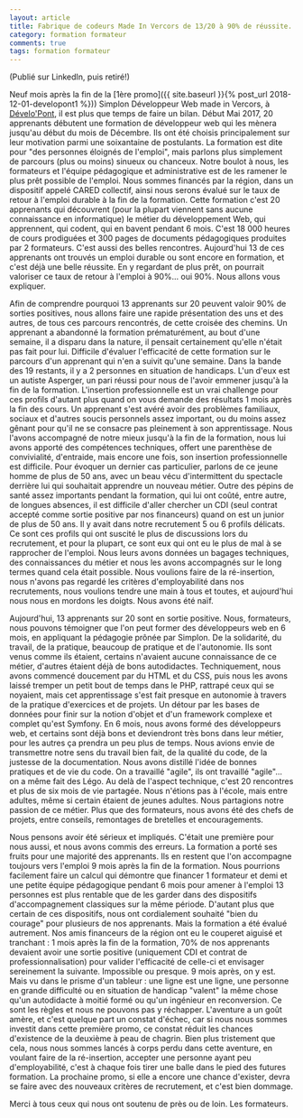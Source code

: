 ```yaml
---
layout: article
title: Fabrique de codeurs Made In Vercors de 13/20 à 90% de réussite.
category: formation formateur
comments: true
tags: formation formateur
---
```


(Publié sur LinkedIn, puis retiré!)

Neuf mois après la fin de la [1ère promo]({{ site.baseurl }}{% post_url 2018-12-01-developont1 %})) Simplon Développeur Web made in Vercors, à [Dévelo'Pont](http://www.developont.fr), il est plus que temps de faire un bilan. Début Mai 2017, 20 apprenants débutent une formation de développeur web qui les mènera jusqu'au début du mois de Décembre. Ils ont été choisis principalement sur leur motivation parmi une soixantaine de postulants. La formation est dite pour "des personnes éloignés de l'emploi", mais parlons plus simplement de parcours  (plus ou moins) sinueux ou chanceux. Notre boulot à nous, les formateurs et l'équipe pédagogique et administrative est de les ramener le plus prêt possible de l'emploi. Nous sommes financés par la région, dans un dispositif appelé CARED collectif, ainsi nous serons évalué sur le taux de retour à l'emploi durable à la fin de la formation. Cette formation c'est 20 apprenants qui découvrent (pour la plupart viennent sans aucune connaissance en informatique) le métier du développement Web, qui apprennent, qui codent, qui en bavent pendant 6 mois. C'est 18 000 heures de cours prodiguées et 300 pages de documents pédagogiques produites par 2 formateurs. C'est aussi des belles rencontres. Aujourd'hui 13 de ces apprenants ont trouvés un emploi durable ou sont encore en formation, et c'est déjà une belle réussite. En y regardant de plus prêt, on pourrait valoriser ce taux de retour à l'emploi à 90%... oui 90%. Nous allons vous expliquer.

Afin de comprendre pourquoi 13 apprenants sur 20 peuvent valoir 90% de sorties positives, nous allons faire une rapide présentation des uns et des autres, de tous ces parcours rencontrés, de cette croisée des chemins. Un apprenant a abandonné la formation prématurément, au bout d'une semaine, il a disparu dans la nature, il pensait certainement qu'elle n'était pas fait pour lui. Difficile d'évaluer l'efficacité de cette formation sur le parcours d'un apprenant qui n'en a suivit qu'une semaine. Dans la bande des 19 restants, il y a 2 personnes en situation de handicaps. L'un d'eux est un autiste Asperger, un pari réussi pour nous de l'avoir emmener jusqu'à la fin de la formation. L'insertion professionnelle est un vrai challenge pour ces profils d'autant plus quand on vous demande des résultats 1 mois après la fin des cours. Un apprenant s'est avéré avoir des problèmes familiaux, sociaux et d'autres soucis personnels assez important, ou du moins assez gênant pour qu'il ne se consacre pas pleinement à son apprentissage. Nous l'avons accompagné de notre mieux jusqu'à la fin de la formation, nous lui avons apporté des compétences techniques, offert une parenthèse de convivialité, d'entraide, mais encore une fois, son insertion professionnelle est difficile. Pour évoquer un dernier cas particulier, parlons de ce jeune homme de plus de 50 ans, avec un beau vécu d'intermittent du spectacle derrière lui qui souhaitait apprendre un nouveau métier. Outre des pépins de santé assez importants pendant la formation, qui lui ont coûté, entre autre, de longues absences, il est difficile d'aller chercher un CDI (seul contrat accepté comme sortie positive par nos financeurs) quand on est un junior de plus de 50 ans. Il y avait dans notre recrutement 5 ou 6 profils délicats. Ce sont ces profils qui ont suscité le plus de discussions lors du recrutement, et pour la plupart, ce sont eux qui ont eu le plus de mal à se rapprocher de l'emploi. Nous leurs avons données un bagages techniques, des connaissances du métier et nous les avons accompagnés sur le long termes quand cela était possible. Nous voulions faire de la ré-insertion, nous n'avons pas regardé les critères d'employabilité dans nos recrutements, nous voulions tendre une main à tous et toutes, et aujourd'hui nous nous en mordons les doigts. Nous avons été naïf.

Aujourd'hui, 13 apprenants sur 20 sont en sortie positive. Nous, formateurs, nous pouvons témoigner que l'on peut former des développeurs web en 6 mois, en appliquant la pédagogie prônée par Simplon. De la solidarité, du travail, de la pratique, beaucoup de pratique et de l'autonomie. Ils sont venus comme ils étaient, certains n'avaient aucune connaissance de ce métier, d'autres étaient déjà de bons autodidactes. Techniquement, nous avons commencé doucement par du HTML et du CSS, puis nous les avons laissé tremper un petit bout de temps dans le PHP, rattrapé ceux qui se noyaient, mais cet apprentissage s'est fait presque en autonomie à travers de la pratique d'exercices et de projets. Un détour par les bases de données pour finir sur la notion d'objet et d'un framework complexe et complet qu'est Symfony. En 6 mois, nous avons formé des développeurs web, et certains sont déjà bons et deviendront très bons dans leur métier, pour les autres ça prendra un peu plus de temps. Nous avions envie de transmettre notre sens du travail bien fait, de la qualité du code, de la justesse de la documentation. Nous avons distillé l'idée de bonnes pratiques et de vie du code. On a travaillé "agile", ils ont travaillé "agile"... on a même fait des Légo. Au delà de l'aspect technique, c'est 20 rencontres et plus de six mois de vie partagée. Nous n'étions pas à l'école, mais entre adultes, même si certain étaient de jeunes adultes. Nous partagions notre passion de ce métier. Plus que des formateurs, nous avons été des chefs de projets, entre conseils, remontages de bretelles et encouragements.

Nous pensons avoir été sérieux et impliqués. C'était une première pour nous aussi, et nous avons commis des erreurs. La formation a porté ses fruits pour une majorité des apprenants. Ils en restent que l'on accompagne toujours vers l'emploi 9 mois après la fin de la formation. Nous pourrions facilement faire un calcul qui démontre que financer 1 formateur et demi et une petite équipe pédagogique pendant 6 mois pour amener à l'emploi 13 personnes est plus rentable que de les garder dans des dispositifs d'accompagnement classiques sur la même période. D'autant plus que certain de ces dispositifs, nous ont cordialement souhaité "bien du courage" pour plusieurs de nos apprenants. Mais la formation a été évalué autrement. Nos amis financeurs de la région ont eu le couperet aiguisé et tranchant : 1 mois après la fin de la formation, 70% de nos apprenants devaient avoir une sortie positive (uniquement CDI et contrat de professionnalisation) pour valider l'efficacité de celle-ci et envisager sereinement la suivante. Impossible ou presque. 9 mois après, on y est. Mais vu dans le prisme d'un tableur : une ligne est une ligne, une personne en grande difficulté ou en situation de handicap "valent" la même chose qu'un autodidacte à moitié formé ou qu'un ingénieur en reconversion. Ce sont les règles et nous ne pouvons pas y réchapper. L'aventure a un goût amère, et c'est quelque part un constat d'échec, car si nous nous sommes investit dans cette première promo, ce constat réduit les chances d'existence de la deuxième à peau de chagrin. Bien plus tristement que cela, nous nous sommes lancés à corps perdu dans cette aventure, en voulant faire de la ré-insertion, accepter une personne ayant peu d'employabilité, c'est à chaque fois tirer une balle dans le pied des futures formation. La prochaine promo, si elle a encore une chance d'exister, devra se faire avec des nouveaux critères de recrutement, et c'est bien dommage.

Merci à tous ceux qui nous ont soutenu de près ou de loin.
Les formateurs.
